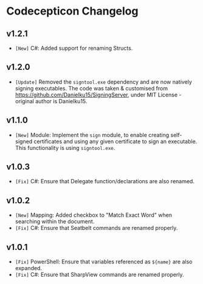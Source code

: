 # Codecepticon Changelog

## v1.2.1

* `[New]` C#: Added support for renaming Structs.

## v1.2.0

* `[Update]` Removed the `signtool.exe` dependency and are now natively signing executables. The code was taken & customised from https://github.com/Danielku15/SigningServer, under MIT License - original author is Danielku15.

## v1.1.0

* `[New]` Module: Implement the `sign` module, to enable creating self-signed certificates and using any given certificate to sign an executable. This functionality is using `signtool.exe`.

## v1.0.3

* `[Fix]` C#: Ensure that Delegate function/declarations are also renamed.

## v1.0.2

* `[New]` Mapping: Added checkbox to "Match Exact Word" when searching within the document.
* `[Fix]` C#: Ensure that Seatbelt commands are renamed properly.

## v1.0.1

* `[Fix]` PowerShell: Ensure that variables referenced as `${name}` are also expanded.
* `[Fix]` C#: Ensure that SharpView commands are renamed properly.